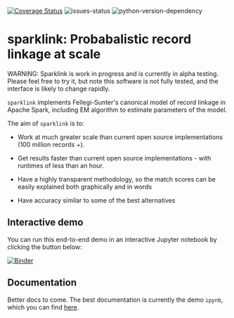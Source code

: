 [![Coverage Status](https://coveralls.io/repos/github/moj-analytical-services/sparklink/badge.svg?branch=dev)](https://coveralls.io/github/moj-analytical-services/sparklink?branch=dev)
![issues-status](https://img.shields.io/github/issues-raw/moj-analytical-services/sparklink)
![python-version-dependency](https://img.shields.io/badge/python-%3E%3D3.6-blue)


# sparklink: Probabalistic record linkage at scale

WARNING:  Sparklink is work in progress and is currently in alpha testing.  Please feel free to try it, but note this software is not fully tested, and the interface is likely to change rapidly.

`sparklink` implements Fellegi-Sunter's canonical model of record linkage in Apache Spark, including EM algorithm to estimate parameters of the model.

The aim of `sparklink` is to:

- Work at much greater scale than current open source implementations (100 million records +).

- Get results faster than current open source implementations - with runtimes of less than an hour.

- Have a highly transparent methodology, so the match scores can be easily explained both graphically and in words

- Have accuracy similar to some of the best alternatives

## Interactive demo

You can run this end-to-end demo in an interactive Jupyter notebook by clicking the button below:

[![Binder](https://mybinder.org/badge.svg)](https://mybinder.org/v2/gh/moj-analytical-services/sparklink/dev)

## Documentation

Better docs to come. The best documentation is currently the demo `ipynb`, which you can find [here](https://github.com/moj-analytical-services/sparklink/blob/dev/simple_demo.ipynb).

